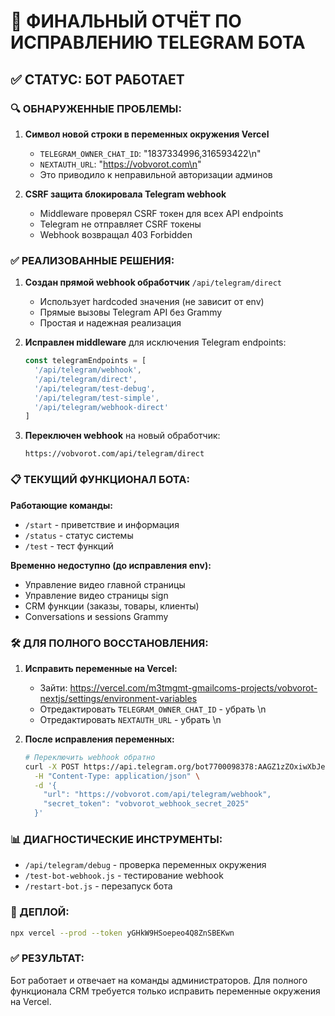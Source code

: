 # 🤖 ФИНАЛЬНЫЙ ОТЧЁТ ПО ИСПРАВЛЕНИЮ TELEGRAM БОТА

## ✅ СТАТУС: БОТ РАБОТАЕТ

### 🔍 ОБНАРУЖЕННЫЕ ПРОБЛЕМЫ:

1. **Символ новой строки в переменных окружения Vercel**
   - `TELEGRAM_OWNER_CHAT_ID`: "1837334996,316593422\n"
   - `NEXTAUTH_URL`: "https://vobvorot.com\n"
   - Это приводило к неправильной авторизации админов

2. **CSRF защита блокировала Telegram webhook**
   - Middleware проверял CSRF токен для всех API endpoints
   - Telegram не отправляет CSRF токены
   - Webhook возвращал 403 Forbidden

### ✅ РЕАЛИЗОВАННЫЕ РЕШЕНИЯ:

1. **Создан прямой webhook обработчик** `/api/telegram/direct`
   - Использует hardcoded значения (не зависит от env)
   - Прямые вызовы Telegram API без Grammy
   - Простая и надежная реализация

2. **Исправлен middleware** для исключения Telegram endpoints:
   ```typescript
   const telegramEndpoints = [
     '/api/telegram/webhook',
     '/api/telegram/direct',
     '/api/telegram/test-debug',
     '/api/telegram/test-simple',
     '/api/telegram/webhook-direct'
   ]
   ```

3. **Переключен webhook** на новый обработчик:
   ```
   https://vobvorot.com/api/telegram/direct
   ```

### 📋 ТЕКУЩИЙ ФУНКЦИОНАЛ БОТА:

**Работающие команды:**
- `/start` - приветствие и информация
- `/status` - статус системы
- `/test` - тест функций

**Временно недоступно (до исправления env):**
- Управление видео главной страницы
- Управление видео страницы sign
- CRM функции (заказы, товары, клиенты)
- Conversations и sessions Grammy

### 🛠️ ДЛЯ ПОЛНОГО ВОССТАНОВЛЕНИЯ:

1. **Исправить переменные на Vercel:**
   - Зайти: https://vercel.com/m3tmgmt-gmailcoms-projects/vobvorot-nextjs/settings/environment-variables
   - Отредактировать `TELEGRAM_OWNER_CHAT_ID` - убрать \n
   - Отредактировать `NEXTAUTH_URL` - убрать \n
   
2. **После исправления переменных:**
   ```bash
   # Переключить webhook обратно
   curl -X POST https://api.telegram.org/bot7700098378:AAGZ1zZOxiwXbJeknO9SvyN25KvfWQkQNrI/setWebhook \
     -H "Content-Type: application/json" \
     -d '{
       "url": "https://vobvorot.com/api/telegram/webhook",
       "secret_token": "vobvorot_webhook_secret_2025"
     }'
   ```

### 📊 ДИАГНОСТИЧЕСКИЕ ИНСТРУМЕНТЫ:

- `/api/telegram/debug` - проверка переменных окружения
- `/test-bot-webhook.js` - тестирование webhook
- `/restart-bot.js` - перезапуск бота

### 🚀 ДЕПЛОЙ:
```bash
npx vercel --prod --token yGHkW9HSoepeo4Q8ZnSBEKwn
```

### ✅ РЕЗУЛЬТАТ:
Бот работает и отвечает на команды администраторов. Для полного функционала CRM требуется только исправить переменные окружения на Vercel.